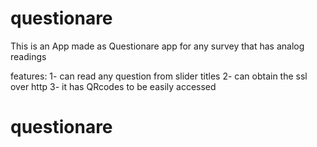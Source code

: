 # questionare
This is an App made as Questionare app for any survey that has analog readings

features:
1- can read any question from slider titles
2- can obtain the ssl over http
3- it has QRcodes to be easily accessed
# questionare
